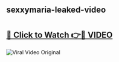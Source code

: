 ## sexxymaria-leaked-video 

# <h2><a href="http://freeplayer.one?title=sexxymaria-leaked-video&ref=21J">🔗 Click to Watch 👉🔴 VIDEO</a></h2>

<a href="http://freeplayer.one?title=sexxymaria-leaked-video&ref=21J" rel="nofollow" data-target="animated-image.originalLink"><img src="https://i.ibb.co.com/xMMVF88/686577567.gif" alt="Viral Video Original" style="max-width: 100%; display: inline-block;" data-target="animated-image.originalImage"></a>

